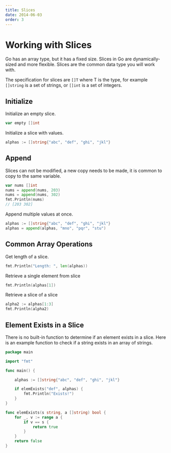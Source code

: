 ```yaml
---
title: Slices
date: 2014-06-03
order: 3
---
```


# Working with Slices

Go has an array type, but it has a fixed size. Slices in Go are dynamically-sized and more flexible. Slices are the common data type you will work with.

The specification for slices are `[]T` where T is the type, for example `[]string` is a set of strings, or `[]int` is a set of integers.

## Initialize

Initialize an empty slice.

```go
var empty []int
```

Initialize a slice with values.

```go
alphas := []string{"abc", "def", "ghi", "jkl"}
```

## Append

Slices can not be modified, a new copy needs to be made, it is common to copy to the same variable. 

```go
var nums []int
nums = append(nums, 203)
nums = append(nums, 302)
fmt.Println(nums)
// [203 302]
```

Append multiple values at once.

```go
alphas := []string{"abc", "def", "ghi", "jkl"}
alphas = append(alphas, "mno", "pqr", "stu")
```

## Common Array Operations

Get length of a slice.

```go
fmt.Println("Length: ", len(alphas))
```

Retrieve a single element from slice

```go
fmt.Println(alphas[1])
```

Retrieve a slice of a slice

```go
alpha2 := alphas[1:3]
fmt.Println(alpha2)
```


## Element Exists in a Slice

There is no built-in function to determine if an element exists in a slice. Here is an example function to check if a string exists in an array of strings.

```go
package main

import "fmt"

func main() {

	alphas := []string{"abc", "def", "ghi", "jkl"}

	if elemExists("def", alphas) {
		fmt.Println("Exists!")
	}
}

func elemExists(s string, a []string) bool {
	for _, v := range a {
		if v == s {
			return true
		}
	}
	return false
}
```

